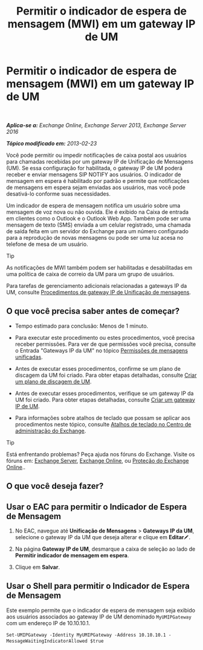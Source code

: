 ﻿---
title: 'Permitir o indicador de espera de mensagem (MWI) em um gateway IP de UM'
TOCTitle: Permitir o indicador de espera de mensagem (MWI) em um gateway IP de UM
ms:assetid: 5667e37c-48c6-4659-9dc9-94b1dd8ba232
ms:mtpsurl: https://technet.microsoft.com/pt-br/library/Dd297995(v=EXCHG.150)
ms:contentKeyID: 50485619
ms.date: 05/22/2018
mtps_version: v=EXCHG.150
ms.translationtype: MT
---

# Permitir o indicador de espera de mensagem (MWI) em um gateway IP de UM

 

_**Aplica-se a:** Exchange Online, Exchange Server 2013, Exchange Server 2016_

_**Tópico modificado em:** 2013-02-23_

Você pode permitir ou impedir notificações de caixa postal aos usuários para chamadas recebidas por um gateway IP de Unificação de Mensagens (UM). Se essa configuração for habilitada, o gateway IP de UM poderá receber e enviar mensagens SIP NOTIFY aos usuários. O indicador de mensagem em espera é habilitado por padrão e permite que notificações de mensagens em espera sejam enviadas aos usuários, mas você pode desativá-lo conforme suas necessidades.

Um indicador de espera de mensagem notifica um usuário sobre uma mensagem de voz nova ou não ouvida. Ele é exibido na Caixa de entrada em clientes como o Outlook e o Outlook Web App. Também pode ser uma mensagem de texto (SMS) enviada a um celular registrado, uma chamada de saída feita em um servidor do Exchange para um número configurado para a reprodução de novas mensagens ou pode ser uma luz acesa no telefone de mesa de um usuário.


> [!TIP]
> As notificações de MWI também podem ser habilitadas e desabilitadas em uma política de caixa de correio da UM para um grupo de usuários.



Para tarefas de gerenciamento adicionais relacionadas a gateways IP da UM, consulte [Procedimentos de gateway IP de Unificação de mensagens](um-ip-gateway-procedures-exchange-2013-help.md).

## O que você precisa saber antes de começar?

  - Tempo estimado para conclusão: Menos de 1 minuto.

  - Para executar este procedimento ou estes procedimentos, você precisa receber permissões. Para ver de que permissões você precisa, consulte o Entrada "Gateways IP da UM" no tópico [Permissões de mensagens unificadas](unified-messaging-permissions-exchange-2013-help.md).

  - Antes de executar esses procedimentos, confirme se um plano de discagem da UM foi criado. Para obter etapas detalhadas, consulte [Criar um plano de discagem de UM](create-a-um-dial-plan-exchange-2013-help.md).

  - Antes de executar esses procedimentos, verifique se um gateway IP da UM foi criado. Para obter etapas detalhadas, consulte [Criar um gateway IP de UM](create-a-um-ip-gateway-exchange-2013-help.md).

  - Para informações sobre atalhos de teclado que possam se aplicar aos procedimentos neste tópico, consulte [Atalhos de teclado no Centro de administração do Exchange](keyboard-shortcuts-in-the-exchange-admin-center-exchange-online-protection-help.md).


> [!TIP]
> Está enfrentando problemas? Peça ajuda nos fóruns do Exchange. Visite os fóruns em: <A href="https://go.microsoft.com/fwlink/p/?linkid=60612">Exchange Server</A>, <A href="https://go.microsoft.com/fwlink/p/?linkid=267542">Exchange Online</A>, ou <A href="https://go.microsoft.com/fwlink/p/?linkid=285351">Proteção do Exchange Online</A>..



## O que você deseja fazer?

## Usar o EAC para permitir o Indicador de Espera de Mensagem

1.  No EAC, navegue até **Unificação de Mensagens** \> **Gateways IP da UM**, selecione o gateway IP da UM que deseja alterar e clique em **Editar**![Ícone de edição](images/JJ218640.6f53ccb2-1f13-4c02-bea0-30690e6ea71d(EXCHG.150).gif "Ícone de edição").

2.  Na página **Gateway IP de UM**, desmarque a caixa de seleção ao lado de **Permitir indicador de mensagem em espera**.

3.  Clique em **Salvar**.

## Usar o Shell para permitir o Indicador de Espera de Mensagem

Este exemplo permite que o indicador de espera de mensagem seja exibido aos usuários associados ao gateway IP de UM denominado `MyUMIPGateway` com um endereço IP de 10.10.10.1.

    Set-UMIPGateway -Identity MyUMIPGateway -Address 10.10.10.1 -MessageWaitingIndicatorAllowed $true

